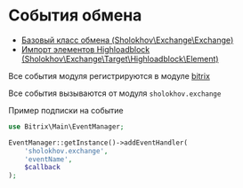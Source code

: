 # События обмена
- [Базовый класс обмена (Sholokhov\Exchange\Exchange)](https://github.com/sholokhov-daniil/bitrix-exchange/blob/master/doc/02-events-exchange.md)
- [Импорт элементов Highloadblock (Sholokhov\Exchange\Target\Highloadblock\Element)](https://github.com/sholokhov-daniil/bitrix-exchange/blob/master/src/Target/Highloadblock/Element.php)

Все события модуля регистрируются в модуле [bitrix](https://dev.1c-bitrix.ru/api_d7/bitrix/main/EventManager/index.php)

Все события вызываются от модуля `sholokhov.exchange`

Пример подписки на событие

````php
use Bitrix\Main\EventManager;

EventManager::getInstance()->addEventHandler(
    'sholokhov.exchange',
    'eventName',
    $callback
);
````
